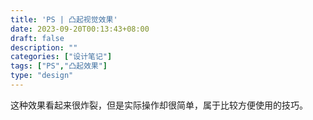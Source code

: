 ```yaml
---
title: 'PS | 凸起视觉效果'
date: 2023-09-20T00:13:43+08:00
draft: false
description: ""
categories: ["设计笔记"]
tags: ["PS","凸起效果"]
type: "design"
---
```


这种效果看起来很炸裂，但是实际操作却很简单，属于比较方便使用的技巧。


